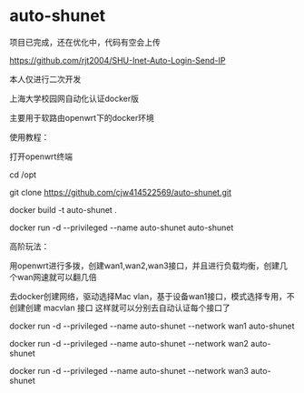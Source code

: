 # auto-shunet
项目已完成，还在优化中，代码有空会上传


https://github.com/rjt2004/SHU-Inet-Auto-Login-Send-IP



本人仅进行二次开发

上海大学校园网自动化认证docker版

主要用于软路由openwrt下的docker环境

使用教程：

打开openwrt终端

cd /opt

git clone https://github.com/cjw414522569/auto-shunet.git

docker build -t auto-shunet .

docker run -d --privileged --name auto-shunet auto-shunet

高阶玩法：

用openwrt进行多拨，创建wan1,wan2,wan3接口，并且进行负载均衡，创建几个wan网速就可以翻几倍

去docker创建网络，驱动选择Mac vlan，基于设备wan1接口，模式选择专用，不创建创建 macvlan 接口
这样就可以分别去自动认证每个接口了

docker run -d --privileged --name auto-shunet --network wan1 auto-shunet

docker run -d --privileged --name auto-shunet --network wan2 auto-shunet

docker run -d --privileged --name auto-shunet --network wan3 auto-shunet
